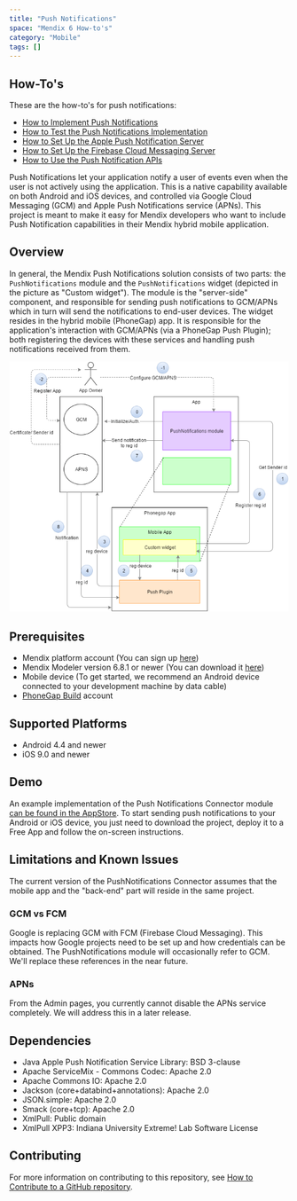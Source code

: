 ```yaml
---
title: "Push Notifications"
space: "Mendix 6 How-to's"
category: "Mobile"
tags: []
---
```


## How-To's

These are the how-to's for push notifications:

* [How to Implement Push Notifications](/howto6/implementation-guide)
* [How to Test the Push Notifications Implementation](/howto6/testing-the-implementation)
* [How to Set Up the Apple Push Notification Server](/howto6/setting-up-apple-push-notification-server)
* [How to Set Up the Firebase Cloud Messaging Server](/howto6/setting-up-google-firebase-cloud-messaging-server)
* [How to Use the Push Notification APIs](/howto6/apis)

Push Notifications let your application notify a user of events even when the user is not actively using the application. This is a native capability available on both Android and iOS devices, and controlled via Google Cloud Messaging (GCM) and Apple Push Notifications service (APNs). This project is meant to make it easy for Mendix developers who want to include Push Notification capabilities in their Mendix hybrid mobile application.

## Overview

In general, the Mendix Push Notifications solution consists of two parts: the `PushNotifications` module and the `PushNotifications` widget (depicted in the picture as "Custom widget"). The module is the "server-side" component, and responsible for sending push notifications to GCM/APNs which in turn will send the notifications to end-user devices. The widget resides in the hybrid mobile (PhoneGap) app. It is responsible for the application's interaction with GCM/APNs (via a PhoneGap Push Plugin); both registering the devices with these services and handling push notifications received from them.

![](attachments/19203424/20217881.png)

## Prerequisites

* Mendix platform account (You can sign up [here](https://www.mendix.com/try-now/))
* Mendix Modeler version 6.8.1 or newer (You can download it [here](https://appstore.home.mendix.com/link/modeler))
* Mobile device (To get started, we recommend an Android device connected to your development machine by data cable)
* [PhoneGap Build](https://build.phonegap.com/) account

## Supported Platforms

* Android 4.4 and newer
* iOS 9.0 and newer

## Demo

An example implementation of the Push Notifications Connector module [can be found in the AppStore](https://appstore.home.mendix.com/link/app/3020/Mendix/Push-Notifications-Connector-Demo). To start sending push notifications to your Android or iOS device, you just need to download the project, deploy it to a Free App and follow the on-screen instructions.

## Limitations and Known Issues

The current version of the PushNotifications Connector assumes that the mobile app and the "back-end" part will reside in the same project.

### GCM vs FCM

Google is replacing GCM with FCM (Firebase Cloud Messaging). This impacts how Google projects need to be set up and how credentials can be obtained. The PushNotifications module will occasionally refer to GCM. We'll replace these references in the near future.

### APNs

From the Admin pages, you currently cannot disable the APNs service completely. We will address this in a later release.

## Dependencies

* Java Apple Push Notification Service Library: BSD 3-clause
* Apache ServiceMix - Commons Codec: Apache 2.0
* Apache Commons IO: Apache 2.0
* Jackson (core+databind+annotations): Apache 2.0
* JSON.simple: Apache 2.0
* Smack (core+tcp): Apache 2.0 
* XmlPull: Public domain
* XmlPull XPP3: Indiana University Extreme! Lab Software License

## Contributing

For more information on contributing to this repository, see [How to Contribute to a GitHub repository](/howto6/contribute-to-a-github-repository).
